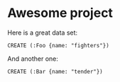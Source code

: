 # Awesome project

Here is a great data set:

```id=V1.0__initial_data
CREATE (:Foo {name: "fighters"})
```

And another one:

```id=V1.2__more_data
CREATE (:Bar {name: "tender"})
```
